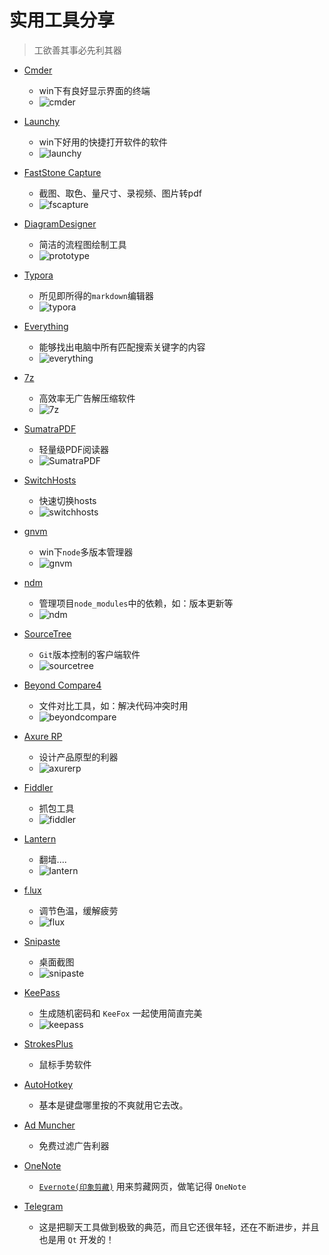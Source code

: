 # 实用工具分享
> 工欲善其事必先利其器

  - [Cmder](http://cmder.net/)
     + win下有良好显示界面的终端
     + ![cmder](./images/cmder.png)

  - [Launchy](http://www.launchy.net/)
     + win下好用的快捷打开软件的软件
     + ![launchy](./images/launchy.png)

  - [FastStone Capture](http://www.faststone.org/FSCapturerDownload.htm)
     + 截图、取色、量尺寸、录视频、图片转pdf
     + ![fscapture](./images/fscapture.png)

  - [DiagramDesigner](http://logicnet.dk/DiagramDesigner/indexChinese.htm)
     + 简洁的流程图绘制工具
     + ![prototype](./images/prototype.jpg)

  - [Typora](https://www.typora.io/)
    + 所见即所得的`markdown`编辑器
    + ![typora](./images/typora.jpg)

  - [Everything](https://www.voidtools.com)
     + 能够找出电脑中所有匹配搜索关键字的内容
     + ![everything](./images/everything.jpg)

  - [7z](http://www.7-zip.org/)
     + 高效率无广告解压缩软件
     + ![7z](./images/7z.png)
  
  - [SumatraPDF](https://www.sumatrapdfreader.org/download-free-pdf-viewer.html)
     + 轻量级PDF阅读器
     + ![SumatraPDF](./images/SumatraPDF.png)

  - [SwitchHosts](https://oldj.github.io/SwitchHosts/)
     + 快速切换hosts
     + ![switchhosts](./images/switchhosts.png)

  - [gnvm](http://ksria.com/gnvm/#getting-started)
     + win下`node`多版本管理器
     + ![gnvm](./images/gnvm.png)

  - [ndm](https://720kb.github.io/ndm/#win)
     + 管理项目`node_modules`中的依赖，如：版本更新等
     + ![ndm](./images/ndm.png)

  - [SourceTree](https://www.sourcetreeapp.com/)
     + `Git`版本控制的客户端软件
     + ![sourcetree](./images/sourcetree.png)

  - [Beyond Compare4](http://www.scootersoftware.com/download.php)
     + 文件对比工具，如：解决代码冲突时用
     + ![beyondcompare](./images/beyondcompare.png)

  - [Axure RP](https://www.axure.com/download)
     + 设计产品原型的利器
     + ![axurerp](./images/axurerp.png)

  - [Fiddler](https://www.telerik.com/download/fiddler)
     + 抓包工具
     + ![fiddler](./images/fiddler.png)

  - [Lantern](https://getlantern.org/en_US/)
     + 翻墙....
     + ![lantern](./images/lantern.png)

  - [f.lux](https://justgetflux.com/)
     + 调节色温，缓解疲劳
     + ![flux](./images/flux.png)

  - [Snipaste](https://sspai.com/34962)
     + 桌面截图 
     + ![snipaste](./images/snipaste.png)

  - [KeePass](http://keepass.info/)
     - 生成随机密码和 `KeeFox` 一起使用简直完美
     - ![keepass](./images/keepass.png)

  - [StrokesPlus](http://www.strokesplus.com/)
     - 鼠标手势软件
  
  - [AutoHotkey](https://autohotkey.com/)
     - 基本是键盘哪里按的不爽就用它去改。
  
  - [Ad Muncher](https://www.admuncher.com/)
     - 免费过滤广告利器
  
  - [OneNote](https://www.onenote.com/)
     - [`Evernote(印象剪藏)`](https://www.yinxiang.com/webclipper/install/) 用来剪藏网页，做笔记得 `OneNote`
  
  - [Telegram](https://telegram.org/)
     - 这是把聊天工具做到极致的典范，而且它还很年轻，还在不断进步，并且也是用 `Qt` 开发的！
